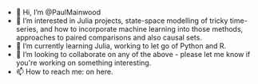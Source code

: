 - 👋 Hi, I’m @PaulMainwood
- 👀 I’m interested in Julia projects, state-space modelling of tricky time-series, and how to incorporate machine learning into those methods, approaches to paired comparisons and also causal sets.
- 🌱 I’m currently learning Julia, working to let go of Python and R.
- 💞️ I’m looking to collaborate on any of the above - please let me know if you're working on something interesting.
- 📫 How to reach me: on here.

<!---
PaulMainwood/PaulMainwood is a ✨ special ✨ repository because its `README.md` (this file) appears on your GitHub profile.
You can click the Preview link to take a look at your changes.
--->
